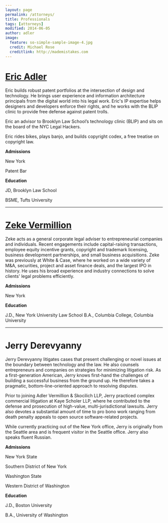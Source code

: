 ```yaml
---
layout: page
permalink: /attorneys/
title: Professionals
tags: [attorneys]
modified: 2014-06-05
author: adler
image:
  feature: so-simple-sample-image-4.jpg
  credit: Michael Rose
  creditlink: http://mademistakes.com
---
```



# <a href = "/ericadler/">Eric Adler</a>

Eric builds robust patent portfolios at the intersection of design and technology. He brings user experience and information architecture principals from the digital world into his legal work. Eric's IP expertise helps designers and developers enforce their rights, and he works with the BLIP clinic to provide free defense against patent trolls.

Eric an advisor to Brooklyn Law School’s technology clinic (BLIP) and sits on the board of the NYC Legal Hackers.

Eric rides bikes, plays banjo, and builds copyright codex, a free treatise on copyright law.

**Admissions**

New York

Patent Bar

**Education**

JD, Brooklyn Law School

BSME, Tufts University

- - - 

# <a href = "/zekevermillion/">Zeke Vermillion</a>

Zeke acts as a general corporate legal adviser to entrepreneurial companies and individuals. Recent engagements include capital-raising transactions, employee equity incentive grants, copyright and trademark licensing, business development partnerships, and small business acquisitions. Zeke was previously at White & Case, where he worked on a wide variety of M&A, securities, project and asset finance deals, and the largest IPO in history. He uses his broad experience and industry connections to solve clients' legal problems efficiently.

**Admissions**

New York

**Education**

J.D., New York University Law School
B.A., Columbia College, Columbia University

- - - 

# Jerry Derevyanny

Jerry Derevyanny litigates cases that present challenging or novel issues at the boundary between technology and the law. He also counsels entrepreneurs and companies on strategies for minimizing litigation risk. As a first-generation American, Jerry knows first-hand the challenges of building a successful business from the ground up. He therefore takes a pragmatic, bottom-line-oriented approach to resolving disputes.

Prior to joining Adler Vermillion & Skocilich LLP, Jerry practiced complex commercial litigation at Kaye Scholer LLP, where he contributed to the defense and prosecution of high-value, multi-jurisdictional lawsuits. Jerry also devotes a substantial amount of time to pro bono work ranging from death penalty appeals to open source software-related projects.

While currently practicing out of the New York office, Jerry is originally from the Seattle area and is frequent visitor in the Seattle office. Jerry also speaks fluent Russian.

**Admissions**

New York State 

Southern District of New York 

Washington State 

Western District of Washington


**Education**

J.D., Boston University

B.A., University of Washington


